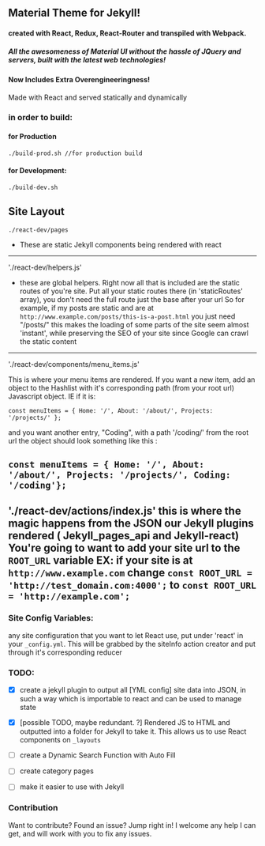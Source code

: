 ## Material Theme for Jekyll!

#### created with React, Redux, React-Router and transpiled with Webpack.

##### All the awesomeness of Material UI without the hassle of JQuery and servers, built with the latest web technologies!

#### Now Includes Extra Overengineeringness!

Made with React and served statically and dynamically

### **in order to build:**
#### for Production
```
./build-prod.sh //for production build
```

#### for Development:
```
./build-dev.sh
```
## Site Layout

`./react-dev/pages`
- These are static Jekyll components being rendered with react
---

'./react-dev/helpers.js'
- these are global helpers. Right now all that is included are the static routes of you're site. Put all your static routes there (in 'staticRoutes' array), you don't need the full route just the base after your url So for example, if my posts are static and are at
 `http://www.example.com/posts/this-is-a-post.html`
 you just need "/posts/"
 this makes the loading of some parts of the site seem almost 'instant', while preserving the SEO of your site since Google can crawl the static content
---

'./react-dev/components/menu_items.js'

This is where your menu items are rendered. If you want a new item, add an object to the Hashlist with it's corresponding path (from your root url) Javascript object. IE if it is:

`const menuItems = { Home: '/', About: '/about/', Projects: '/projects/' };`

and you want another entry, "Coding", with a path '/coding/' from the root url the object should look something like this :

`const menuItems = { Home: '/', About: '/about/', Projects: '/projects/', Coding: '/coding'};`
---

'./react-dev/actions/index.js'
this is where the magic happens from the JSON our Jekyll plugins rendered ( Jekyll_pages_api and Jekyll-react)
You're going to want to add your site url to the `ROOT_URL` variable
EX:
if your site is at `http://www.example.com` change
`const ROOT_URL = 'http://test_domain.com:4000';`
to
`const ROOT_URL = 'http://example.com';`
---

### Site Config Variables:
any site configuration that you want to let React use, put under 'react' in your `_config.yml`. This will be grabbed by the siteInfo action creator and put through it's corresponding reducer

### TODO:
 - [x] create a jekyll plugin to output all [YML config] site data into JSON, in such a way which is importable to react and can be used to manage state
 - [x] [possible TODO, maybe redundant. ?] Rendered JS to HTML and outputted into a folder for Jekyll to take it. This allows us to use React components on `_layouts`
 - [ ] create a Dynamic Search Function with Auto Fill
 - [ ] create category pages
 - [ ] make it easier to use with Jekyll


### Contribution
Want to contribute? Found an issue? Jump right in! I welcome any help I can get, and will work with you to fix any issues.
